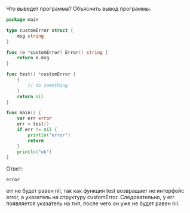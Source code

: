 Что выведет программа? Объяснить вывод программы.

```go
package main

type customError struct {
	msg string
}

func (e *customError) Error() string {
	return e.msg
}

func test() *customError {
	{
		// do something
	}
	return nil
}

func main() {
	var err error
	err = test()
	if err != nil {
		println("error")
		return
	}
	println("ok")
}
```

Ответ:
```
error
```

err не будет равен nil, так как функция test возвращает не интерфейс error, а указатель на структуру customError. Следовательно, у err появляется указатель на тип, после чего он уже не будет равен nil.
